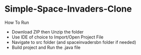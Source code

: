 # Simple-Space-Invaders-Clone
How To Run
* Download ZIP then Unzip the folder
* Use IDE of choice to Import/Open Project File
* Navigate to src folder (and spaceinvadersbn folder if needed)
* Build project and Run the .java file
